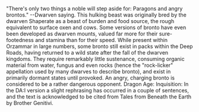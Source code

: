 "There's only two things a noble will step aside for: Paragons and angry brontos."
--Dwarven saying.
This hulking beast was originally bred by the dwarven Shaperate as a beast of burden and food source, the rough equivalent to surface oxen and cows. Some versions of bronto have even been developed as dwarven mounts, valued far more for their sure-footedness and stamina than for their speed. While present within Orzammar in large numbers, some bronto still exist in packs within the Deep Roads, having returned to a wild state after the fall of the dwarven kingdoms. They require remarkably little sustenance, consuming organic material from water, fungus and even rocks (hence the "rock-licker" appellation used by many dwarves to describe bronto), and exist in primarily dormant states until provoked. An angry, charging bronto is considered to be a rather dangerous opponent.
Dragon Age: Inquisition: In the DA:I version a slight rephrasing has occurred in a couple of sentences, and the text is acknowledged to be cited from Tales from Beneath the Earth by Brother Genitivi.